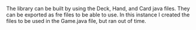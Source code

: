 The library can be built by using the Deck, Hand, and Card java files. They can be exported as fre files to be able to use. 
In this instance I created the files to be used in the Game.java file, but ran out of time. 